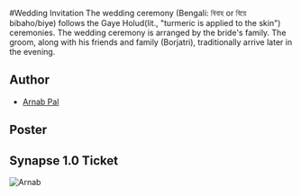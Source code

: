 #Wedding Invitation
The wedding ceremony (Bengali: বিবাহ or বিয়ে bibaho/biye) follows the Gaye Holud(lit., "turmeric is applied to the skin") ceremonies. The wedding ceremony is arranged by the bride's family. The groom, along with his friends and family (Borjatri), traditionally arrive later in the evening.

## Author
- [Arnab Pal](https://github.com/arnabpal16)

## Poster

## Synapse 1.0 Ticket

![Arnab](https://user-images.githubusercontent.com/109953155/214648453-07a3d7fd-4971-4921-93a8-860e3f9a63c4.png)


